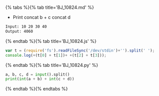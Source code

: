 {% tabs %}{% tab title='BJ_10824.md' %}

* Print concat b + c concat d

```txt
Input: 10 20 30 40
Output: 4060
```

{% endtab %}{% tab title='BJ_10824.js' %}

```js
var t = (require('fs').readFileSync('/dev/stdin')+'').split(' ');
console.log(+(t[0] + t[1])+ +(t[2] + t[3]));
```

{% endtab %}{% tab title='BJ_10824.py' %}

```py
a, b, c, d = input().split()
print(int(a + b) + int(c + d))
```

{% endtab %}{% endtabs %}

